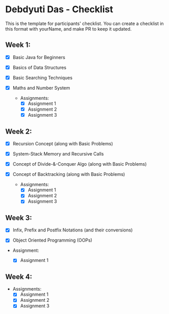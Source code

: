 # Debdyuti Das - Checklist
This is the template for participants' checklist. You can create a checklist in this format with yourName, and make PR to keep it updated.

## Week 1:

- [x] Basic Java for Beginners
- [x] Basics of Data Structures
- [x] Basic Searching Techniques
- [x] Maths and Number System

  * Assignments:
    - [x] Assignment 1
    - [x] Assignment 2
    - [x] Assignment 3

 ## Week 2:
- [x] Recursion Concept (along with Basic Problems)
- [x] System-Stack Memory and Recursive Calls 
- [x] Concept of Divide-&-Conquer Algo (along with Basic Problems)
- [x] Concept of Backtracking (along with Basic Problems)

  * Assignments:
    - [x] Assignment 1
    - [x] Assignment 2
    - [x] Assignment 3

## Week 3:
- [x] Infix, Prefix and Postfix Notations (and their conversions)

- [x] Object Oriented Programming (OOPs)

* Assignment:

   - [x] Assignment 1
   
 ## Week 4:  
  * Assignments:
    - [x] Assignment 1
    - [x] Assignment 2
    - [x] Assignment 3
